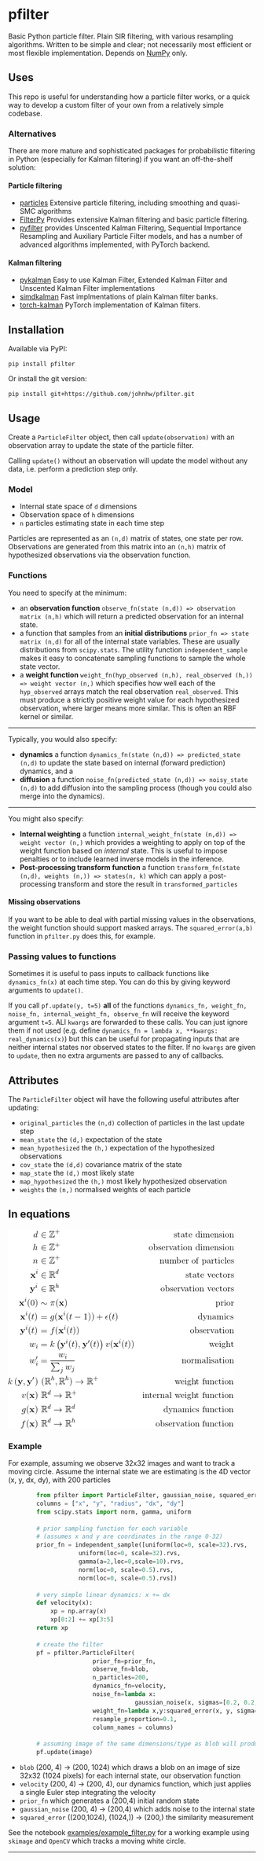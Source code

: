 # pfilter
Basic Python particle filter. Plain SIR filtering, with various resampling algorithms. Written to be simple and clear; not necessarily most efficient or most flexible implementation. Depends on [NumPy](http://numpy.org) only. 

## Uses

This repo is useful for understanding how a particle filter works, or a quick way to develop a custom filter of your own from a relatively simple codebase. 
### Alternatives
There are more mature and sophisticated packages for probabilistic filtering in Python (especially for Kalman filtering) if you want an off-the-shelf solution:

#### Particle filtering
* [particles](https://github.com/nchopin/particles) Extensive particle filtering, including smoothing and quasi-SMC algorithms
* [FilterPy](https://github.com/rlabbe/filterpy) Provides extensive Kalman filtering and basic particle filtering.
* [pyfilter](https://github.com/tingiskhan/pyfilter) provides Unscented Kalman Filtering, Sequential Importance Resampling and Auxiliary Particle Filter models, and has a number of advanced algorithms implemented, with PyTorch backend.

#### Kalman filtering
* [pykalman](https://github.com/pykalman/pykalman) Easy to use Kalman Filter, Extended Kalman Filter and Unscented Kalman Filter implementations
* [simdkalman](https://github.com/oseiskar/simdkalman) Fast implmentations of plain Kalman filter banks.
* [torch-kalman](https://github.com/strongio/torch-kalman) PyTorch implementation of Kalman filters.


## Installation

Available via PyPI:

    pip install pfilter
    
Or install the git version:

    pip install git+https://github.com/johnhw/pfilter.git

## Usage
Create a `ParticleFilter` object, then call `update(observation)` with an observation array to update the state of the particle filter.

Calling `update()` without an observation will update the model without any data, i.e. perform a prediction step only.

### Model

* Internal state space of `d` dimensions
* Observation space of `h` dimensions
* `n` particles estimating state in each time step

Particles are represented as an `(n,d)` matrix of states, one state per row. Observations are generated from this matrix into an `(n,h)` matrix of hypothesized observations via the observation function.

### Functions 
You need to specify at the minimum:

* an **observation function** `observe_fn(state (n,d)) => observation matrix (n,h)` which will return a predicted observation for an internal state.
* a function that samples from an **initial distributions** `prior_fn => state matrix (n,d)` for all of the internal state variables. These are usually distributions from `scipy.stats`. The utility function `independent_sample` makes it easy to concatenate sampling functions to sample the whole state vector.
* a **weight function** `weight_fn(hyp_observed (n,h), real_observed (h,)) => weight vector (n,)` which specifies how well each of the `hyp_observed` arrays match the real observation `real_observed`. This must produce a strictly positive weight value for each hypothesized observation, where larger means more similar. This is often an RBF kernel or similar.



---

Typically, you would also specify:
*  **dynamics** a function `dynamics_fn(state (n,d)) => predicted_state (n,d)` to update the state based on internal (forward prediction) dynamics, and a 
* **diffusion** a function `noise_fn(predicted_state (n,d)) => noisy_state (n,d)` to add diffusion into the sampling process (though you could also merge into the dynamics). 

---

You might also specify:

* **Internal weighting** a function `internal_weight_fn(state (n,d)) => weight vector (n,)` which provides a weighting to apply on top of the weight function based on *internal* state. This is useful to impose penalties or to include learned inverse models in the inference.
* **Post-processing transform function** a function `transform_fn(state (n,d), weights (n,)) => states(n, k)` which can apply a post-processing transform and store the result in `transformed_particles`

#### Missing observations
If you want to be able to deal with partial missing values in the observations, the weight function should support masked arrays. The `squared_error(a,b)` function in `pfilter.py` does this, for example.

### Passing values to functions

Sometimes it is useful to pass inputs to callback functions like `dynamics_fn(x)` at each time step. You can do this by giving keyword arguments to `update()`. 

If you call `pf.update(y, t=5)` **all** of the functions `dynamics_fn, weight_fn, noise_fn, internal_weight_fn, observe_fn` will receive the keyword argument `t=5`. ALl `kwargs` are forwarded to these calls. You can just ignore them if not used (e.g. define `dynamics_fn = lambda x, **kwargs: real_dynamics(x)`) but this can be useful for propagating inputs that are neither internal states nor observed states to the filter. If no `kwargs` are given to `update`, then no extra arguments are passed to any of callbacks.

## Attributes

The `ParticleFilter` object will have the following useful attributes after updating:

* `original_particles` the `(n,d)` collection of particles in the last update step
* `mean_state` the `(d,)` expectation of the state
* `mean_hypothesized`  the `(h,)` expectation of the hypothesized observations
* `cov_state` the `(d,d)` covariance matrix of the state
* `map_state` the `(d,)` most likely state
* `map_hypothesized` the `(h,)`  most likely hypothesized observation
* `weights` the  `(n,)` normalised weights of each particle

## In equations


![](imgs/particle_equations.png)

### Example

For example, assuming we observe 32x32 images and want to track a moving circle. Assume the internal state we are estimating is the 4D vector (x, y, dx, dy), with 200 particles

```python
        from pfilter import ParticleFilter, gaussian_noise, squared_error, independent_sample
        columns = ["x", "y", "radius", "dx", "dy"]
        from scipy.stats import norm, gamma, uniform 
        
        # prior sampling function for each variable
        # (assumes x and y are coordinates in the range 0-32)    
        prior_fn = independent_sample([uniform(loc=0, scale=32).rvs, 
                    uniform(loc=0, scale=32).rvs, 
                    gamma(a=2,loc=0,scale=10).rvs,
                    norm(loc=0, scale=0.5).rvs,
                    norm(loc=0, scale=0.5).rvs])
                                    
        # very simple linear dynamics: x += dx
        def velocity(x):
            xp = np.array(x)
            xp[0:2] += xp[3:5]        
        return xp
        
        # create the filter
        pf = pfilter.ParticleFilter(
                        prior_fn=prior_fn, 
                        observe_fn=blob,
                        n_particles=200,
                        dynamics_fn=velocity,
                        noise_fn=lambda x: 
                                    gaussian_noise(x, sigmas=[0.2, 0.2, 0.1, 0.05, 0.05]),
                        weight_fn=lambda x,y:squared_error(x, y, sigma=2),
                        resample_proportion=0.1,
                        column_names = columns)
                        
        # assuming image of the same dimensions/type as blob will produce
        pf.update(image) 
 ```


* `blob` (200, 4) -> (200, 1024) which draws a blob on an image of size 32x32 (1024 pixels) for each internal state, our observation function
* `velocity` (200, 4) -> (200, 4), our dynamics function, which just applies a single Euler step integrating the velocity
* `prior_fn` which generates a (200,4) initial random state
* `gaussian_noise` (200, 4) -> (200,4) which adds noise to the internal state
* `squared_error` ((200,1024), (1024,)) -> (200,) the similarity measurement


See the notebook [examples/example_filter.py](examples/test_filter.py) for a working example using `skimage` and `OpenCV` which tracks a moving white circle.

    
    


---
<!--
\begin{align*} 
d & \in \mathbb{Z}^+ & \text{state dimension} \\
h & \in \mathbb{Z}^+& \text{observation dimension} \\
n & \in \mathbb{Z}^+& \text{number of particles} \\
{\bf x}^i &\in \mathbb{R}^d  & \text{state vectors}\\
{\bf y}^i &\in \mathbb{R}^h & \text{observation vectors}\\

{\bf x}^{i}(0) & \sim \pi({\bf x}) & \text{prior}\\
{\bf x}^i(t) & = g({\bf x}^i(t-1)) + \epsilon(t) & \text{dynamics}\\
{\bf y}^i(t) & = f({\bf x}^i(t))\ & \text{observation}\\

w_i & = k\left({\bf y}^{i}(t), {\bf y}'(t)\right)v({\bf x}^{i}(t)) & \text{weight}\\
w'_i & = \frac{w_i}{\sum_j w_j} & \text{normalisation}\\

k\left({\bf y}, {\bf y'}\right) & \  (\mathbb{R}^h, \mathbb{R}^h) \rightarrow \mathbb{R^+} & \text{weight function}
\\ 
v({\bf x}) &\  \mathbb{R}^d\rightarrow\mathbb{R}^+ & \text{internal weight function}\\
g(\bf{x}) & \ \mathbb{R}^d \rightarrow  \mathbb{R}^d & \text{dynamics function} \\
f(\bf{x}) & \ \mathbb{R}^d \rightarrow  \mathbb{R}^h & \text{observation function} \\
\end{align*}
-->
